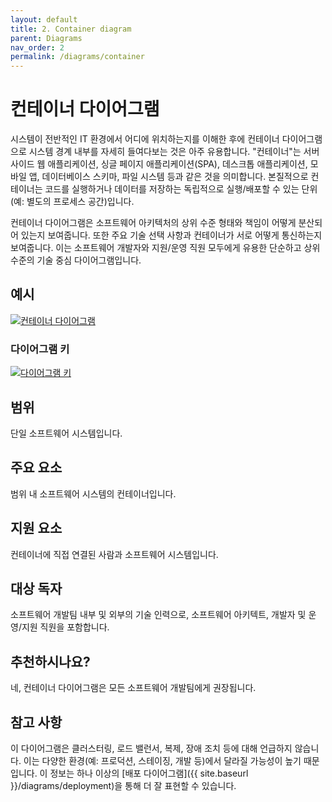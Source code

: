 ```yaml
---
layout: default
title: 2. Container diagram
parent: Diagrams
nav_order: 2
permalink: /diagrams/container
---
```


# 컨테이너 다이어그램

시스템이 전반적인 IT 환경에서 어디에 위치하는지를 이해한 후에 컨테이너 다이어그램으로 시스템 경계 내부를 자세히 들여다보는 것은 아주 유용합니다. "컨테이너"는 서버 사이드 웹 애플리케이션, 싱글 페이지 애플리케이션(SPA), 데스크톱 애플리케이션, 모바일 앱, 데이터베이스 스키마, 파일 시스템 등과 같은 것을 의미합니다. 본질적으로 컨테이너는 코드를 실행하거나 데이터를 저장하는 독립적으로 실행/배포할 수 있는 단위(예: 별도의 프로세스 공간)입니다.

컨테이너 다이어그램은 소프트웨어 아키텍처의 상위 수준 형태와 책임이 어떻게 분산되어 있는지 보여줍니다. 또한 주요 기술 선택 사항과 컨테이너가 서로 어떻게 통신하는지 보여줍니다. 이는 소프트웨어 개발자와 지원/운영 직원 모두에게 유용한 단순하고 상위 수준의 기술 중심 다이어그램입니다.

## 예시

[![컨테이너 다이어그램](https://static.structurizr.com/workspace/36141/diagrams/Containers.png)](https://static.structurizr.com/workspace/36141/diagrams/Containers.png)

### 다이어그램 키

[![다이어그램 키](https://static.structurizr.com/workspace/36141/diagrams/Containers-key.png)](https://static.structurizr.com/workspace/36141/diagrams/Containers-key.png)

## 범위

단일 소프트웨어 시스템입니다.

## 주요 요소

범위 내 소프트웨어 시스템의 컨테이너입니다.

## 지원 요소

컨테이너에 직접 연결된 사람과 소프트웨어 시스템입니다.

## 대상 독자

소프트웨어 개발팀 내부 및 외부의 기술 인력으로, 소프트웨어 아키텍트, 개발자 및 운영/지원 직원을 포함합니다.

## 추천하시나요?

네, 컨테이너 다이어그램은 모든 소프트웨어 개발팀에게 권장됩니다.

## 참고 사항

이 다이어그램은 클러스터링, 로드 밸런서, 복제, 장애 조치 등에 대해 언급하지 않습니다. 이는 다양한 환경(예: 프로덕션, 스테이징, 개발 등)에서 달라질 가능성이 높기 때문입니다. 이 정보는 하나 이상의 [배포 다이어그램]({{ site.baseurl }}/diagrams/deployment)을 통해 더 잘 표현할 수 있습니다.

<script type="application/javascript" src="https://code.jquery.com/jquery-3.7.1.slim.min.js"></script>
<script type="application/javascript" src="/assets/c4model.js"></script>
